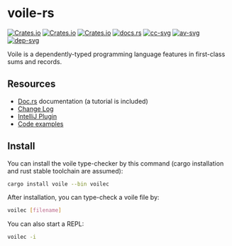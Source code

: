 # voile-rs

[![Crates.io](https://img.shields.io/crates/d/voile.svg)][crates]
[![Crates.io](https://img.shields.io/crates/v/voile.svg)][crates]
[![Crates.io](https://img.shields.io/crates/l/voile.svg)][crates]
[![docs.rs](https://docs.rs/voile/badge.svg)][doc-rs]
[![cc-svg]][cc-url]
[![av-svg]][av-url]
[![dep-svg]][dep-rs]

 [crates]: https://crates.io/crates/voile/
 [cc-svg]: https://circleci.com/gh/owo-lang/voile-rs/tree/master.svg?style=svg
 [cc-url]: https://circleci.com/gh/owo-lang/voile-rs/tree/master
 [doc-rs]: https://docs.rs/voile
 [dep-rs]: https://deps.rs/repo/github/owo-lang/voile-rs
 [dep-svg]: https://deps.rs/repo/github/owo-lang/voile-rs/status.svg
 [plugin]: https://github.com/owo-lang/intellij-dtlc/
 [av-url]: https://ci.appveyor.com/project/ice1000/voile-rs/branch/master
 [av-svg]: https://ci.appveyor.com/api/projects/status/8rehm08ncp6whxwt/branch/master?svg=true

Voile is a dependently-typed programming language features in first-class
sums and records.

## Resources

+ [Doc.rs][doc-rs] documentation (a tutorial is included)
+ [Change Log](CHANGELOG.md)
+ [IntelliJ Plugin][plugin]
+ [Code examples](samples)

## Install

You can install the voile type-checker by this command
(cargo installation and rust stable toolchain are assumed):

```bash
cargo install voile --bin voilec
```

After installation, you can type-check a voile file by:

```bash
voilec [filename]
```

You can also start a REPL:

```bash
voilec -i
```

